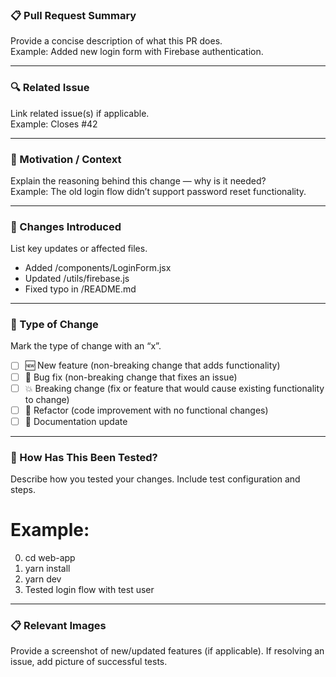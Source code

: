 <!--
🙏 Thank you for contributing to this open-source project!
We appreciate your time and effort in helping improve it.
Please fill out the sections below as completely as possible to help us review your PR faster. 💪
-->

### 📋 Pull Request Summary

Provide a concise description of what this PR does.  
Example: Added new login form with Firebase authentication.

---

### 🔍 Related Issue

Link related issue(s) if applicable.  
Example: Closes #42

---

### 🧠 Motivation / Context

Explain the reasoning behind this change — why is it needed?  
Example: The old login flow didn’t support password reset functionality.

---

### 🧪 Changes Introduced

List key updates or affected files.

- Added /components/LoginForm.jsx
- Updated /utils/firebase.js
- Fixed typo in /README.md

---

### 🧰 Type of Change

Mark the type of change with an “x”.

- [ ] 🆕 New feature (non-breaking change that adds functionality)
- [ ] 🐛 Bug fix (non-breaking change that fixes an issue)
- [ ] 💥 Breaking change (fix or feature that would cause existing functionality to change)
- [ ] 🧹 Refactor (code improvement with no functional changes)
- [ ] 🧾 Documentation update

---

### 🧪 How Has This Been Tested?

Describe how you tested your changes. Include test configuration and steps.

# Example:
0. cd web-app
1. yarn install
2. yarn dev
3. Tested login flow with test user

---

### 📋 Relevant Images

Provide a screenshot of new/updated features (if applicable).
If resolving an issue, add picture of successful tests.


